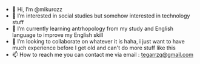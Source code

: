 - 👋 Hi, I’m @mikurozz
- 👀 I’m interested in social studies but somehow interested in technology stuff
- 🌱 I’m currently learning antrhopology from my study and English language to improve my English skill
- 💞️ I’m looking to collaborate on whatever it is haha, i just want to have much experience before I get old and can't do more stuff like this
- 📫 How to reach me you can contact me via email : tegarrzq@gmail.com

<!---
mikurozz/mikurozz is a ✨ special ✨ repository because its `README.md` (this file) appears on your GitHub profile.
You can click the Preview link to take a look at your changes.
--->
